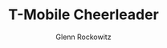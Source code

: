 ---
video_source: 1_TMO_Cheerleader.f4v
author: Glenn Rockowitz
layout: video
title: T-Mobile Cheerleader
---